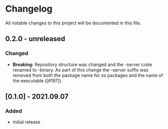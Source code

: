 # Changelog

All notable changes to this project will be documented in this file.

## 0.2.0 - unreleased

### Changed
- **Breaking:** Repository structure was changed and the -server crate renamed to -binary. As part of this change the -server suffix was removed from both the package name for os packages and the name of the executable ([#197]).

## [0.1.0] - 2021.09.07

### Added

- Initial release
